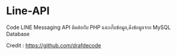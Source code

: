 # Line-API
Code LINE Messaging API ติดต้อกับ PHP และเก็บข้อมูล,ดึงข้อมูลจาก MySQL Database

Credit : https://github.com/drafdecode
